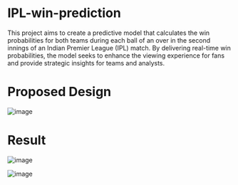 # IPL-win-prediction
This project aims to create a predictive model that calculates the win probabilities for both teams during each ball of an over in the second innings of an Indian Premier League (IPL) match. By delivering real-time win probabilities, the model seeks to enhance the viewing experience for fans and provide strategic insights for teams and analysts. 
# Proposed Design
![image](https://github.com/user-attachments/assets/ec20ffe3-653d-4953-9c28-a6de653566ed)

# Result
![image](https://github.com/user-attachments/assets/642a1269-3d6b-4f53-9e2d-c01351d7aee9)

![image](https://github.com/user-attachments/assets/0774be8a-4a4d-45b3-9c97-7c7416b04477)

